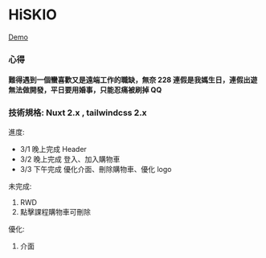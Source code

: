 # HiSKIO

[Demo](https://hisiko.netlify.app/)

### 心得
#### 難得遇到一個蠻喜歡又是遠端工作的職缺，無奈 228 連假是我媽生日，連假出遊無法做開發，平日要用婚事，只能忍痛被刷掉 QQ

### 技術規格: Nuxt 2.x , tailwindcss 2.x

進度: 

 * 3/1 晚上完成 Header
 * 3/2 晚上完成 登入、加入購物車
 * 3/3 下午完成 優化介面、刪除購物車、優化 logo
  
未完成:

 1. RWD
 2. 點擊課程購物車可刪除
 
優化:

 1. 介面
 
